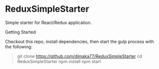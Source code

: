 # ReduxSimpleStarter
Simple starter for React/Redux application.

Getting Started


Checkout this repo, install dependencies, then start the gulp process with the following:

> git clone https://github.com/dimaka77/ReduxSimpleStarter
> cd ReduxSimpleStarter
> npm install
> npm start
